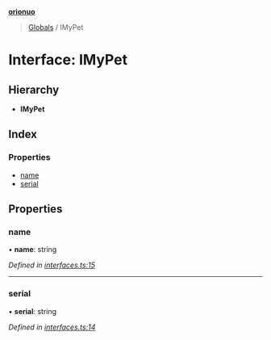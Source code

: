 **[orionuo](../README.md)**

> [Globals](../globals.md) / IMyPet

# Interface: IMyPet

## Hierarchy

* **IMyPet**

## Index

### Properties

* [name](imypet.md#name)
* [serial](imypet.md#serial)

## Properties

### name

•  **name**: string

*Defined in [interfaces.ts:15](https://github.com/msviha/orionuo/blob/bbe2852/src/interfaces.ts#L15)*

___

### serial

•  **serial**: string

*Defined in [interfaces.ts:14](https://github.com/msviha/orionuo/blob/bbe2852/src/interfaces.ts#L14)*
